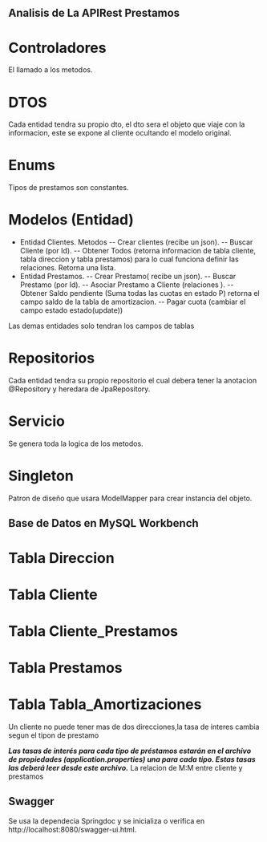 ## Analisis de La APIRest Prestamos


# Controladores
El llamado a los metodos.

# DTOS
Cada entidad tendra su propio dto, el dto sera el objeto que viaje con la informacion, este se expone al cliente ocultando el modelo original.
# Enums
Tipos de prestamos son constantes.
# Modelos (Entidad)
- Entidad Clientes.
  Metodos
  -- Crear clientes (recibe un json). 
  -- Buscar Cliente (por Id).
  -- Obtener Todos (retorna informacion de tabla cliente,   tabla direccion y tabla prestamos) para lo cual funciona definir las relaciones. Retorna una lista.
- Entidad Prestamos.
  -- Crear Prestamo( recibe un json).
  -- Buscar Prestamo (por Id).
  -- Asociar Prestamo a Cliente (relaciones ).
  -- Obtener Saldo pendiente (Suma todas las cuotas en estado P) retorna el campo saldo de la tabla de amortizacion.
  -- Pagar cuota (cambiar el campo estado estado(update))

Las demas entidades solo tendran los campos de tablas
# Repositorios
Cada entidad tendra su propio repositorio el cual debera tener la anotacion @Repository y heredara de JpaRepository.
# Servicio

Se genera toda la logica de los metodos.
# Singleton
Patron de diseño que usara ModelMapper para crear instancia del objeto.
## Base de Datos en MySQL Workbench

# Tabla Direccion
# Tabla Cliente
# Tabla Cliente_Prestamos
# Tabla Prestamos
# Tabla Tabla_Amortizaciones


Un cliente no puede tener mas de dos direcciones,la tasa de interes cambia segun el tipon de prestamo

***Las tasas de interés para cada tipo de préstamos estarán en el archivo de propiedades
(application.properties) una para cada tipo. Estas tasas las deberá leer desde este archivo.***
La relacion de M:M entre cliente y prestamos

## Swagger 
Se usa la dependecia Springdoc
y se inicializa o verifica en 
http://localhost:8080/swagger-ui.html.
